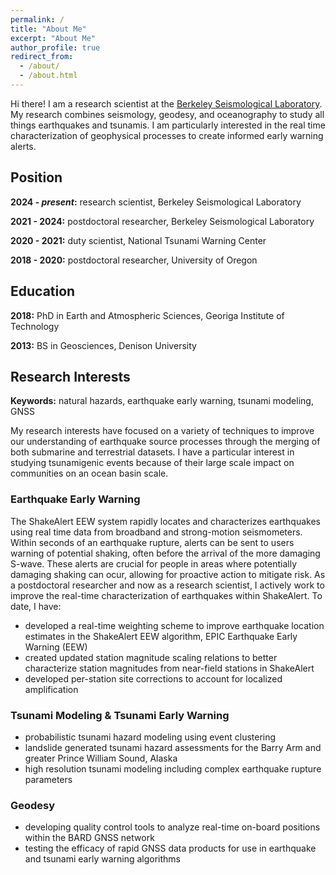 ```yaml
---
permalink: /
title: "About Me"
excerpt: "About Me"
author_profile: true
redirect_from: 
  - /about/
  - /about.html
---
```



Hi there! I am a research scientist at the [Berkeley Seismological Laboratory](https://seismo.berkeley.edu/). My research combines seismology, geodesy, and oceanography to study all things earthquakes and tsunamis. I am particularly interested in the real time characterization of geophysical processes to create informed early warning alerts.

## Position

**2024 - _present_:** research scientist, Berkeley Seismological Laboratory

**2021 - 2024:** postdoctoral researcher, Berkeley Seismological Laboratory

**2020 - 2021:** duty scientist, National Tsunami Warning Center

**2018 - 2020:** postdoctoral researcher, University of Oregon

## Education
**2018:** PhD in Earth and Atmospheric Sciences, Georiga Institute of Technology

**2013:** BS in Geosciences, Denison University

## Research Interests
**Keywords:** natural hazards, earthquake early warning, tsunami modeling, GNSS

My research interests have focused on a variety of techniques to improve our understanding of earthquake source processes through the merging of both submarine and terrestrial datasets. I have a particular interest in studying tsunamigenic events because of their large scale impact on communities on an ocean basin scale. 

### Earthquake Early Warning

The ShakeAlert EEW system rapidly locates and characterizes earthquakes using real time data from broadband and strong-motion seismometers. Within seconds of an earthquake rupture, alerts can be sent to users warning of potential shaking, often before the arrival of the more damaging S-wave. These alerts are crucial for people in areas where potentially damaging shaking can ocur, allowing for proactive action to mitigate risk. As a postdoctoral researcher and now as a research scientist, I actively work to improve the real-time characterization of earthquakes within ShakeAlert. To date, I have:
- developed a real-time weighting scheme to improve earthquake location estimates in the ShakeAlert EEW algorithm, EPIC
Earthquake Early Warning (EEW)
- created updated station magnitude scaling relations to better characterize station magnitudes from near-field stations in ShakeAlert
- developed per-station site corrections to account for localized amplification

### Tsunami Modeling & Tsunami Early Warning

- probabilistic tsunami hazard modeling using event clustering
- landslide generated tsunami hazard assessments for the Barry Arm and greater Prince William Sound, Alaska
- high resolution tsunami modeling including complex earthquake rupture parameters
  
### Geodesy
- developing quality control tools to analyze real-time on-board positions within the BARD GNSS network
- testing the efficacy of rapid GNSS data products for use in earthquake and tsunami early warning algorithms
